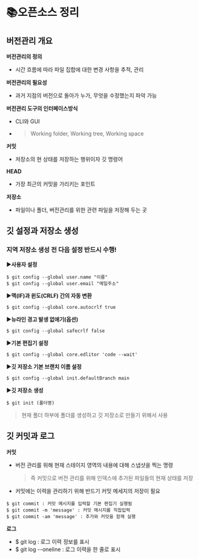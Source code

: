 # 📚오픈소스 정리
## 버전관리 개요
**버전관리의 정의**
- 시간 흐름에 따라 파일 집합에 대한 변경 사항을 추적, 관리

**버전관리의 필요성**
- 과거 지점의 버전으로 돌아가 누가, 무엇을 수정했는지 파악 가능

**버전관리 도구의 인터페이스방식**
- CLI와 GUI
- > Working folder, Working tree, Working space

**커밋**
- 저장소의 현 상태를 저장하는 행위이자 깃 명령어

**HEAD**
- 가장 최근의 커밋을 가리키는 포인트

**저장소**
- 파일이나 폴더, 버전관리를 위한 관련 파일을 저장해 두는 곳

## 깃 설정과 저장소 생성
### 지역 저장소 생성 전 다음 설정 반드시 수행!
▶️**사용자 설정**
``` git
$ git config --global user.name "이름"
$ git config --global user.email "메일주소"
```
▶️**맥(IF)과 윈도(CRLF) 간의 자동 변환**
```git
$ git config --global core.autocrlf true
```
▶️**뉴라인 경고 발생 없애기(옵션)**
```git
$ git config --global safecrlf false
```
▶️**기본 편집기 설정**
```git
$ git config --global core.edlitor 'code --wait'
```
▶️**깃 저장소 기본 브랜치 이름 설정**
```git
$ git config --global init.defaultBranch main
```
▶️**깃 저장소 생성**
```git
$ git init (폴더명)
```
> 현재 폴더 하부에 폴더를 생성하고 깃 저장소로 만들기 위해서 사용

## 깃 커밋과 로그
**커밋**
- 버전 관리를 위해 현재 스테이지 영역의 내용에 대해 스냅샷을 찍는 명령
  > 즉 커밋으로 버전 관리를 위해 인덱스에 추가된 파일들의 현재 상태를 저장
- 커밋에는 이력을 관리하기 위해 반드기 커밋 메세지의 저장이 필요
```git
$ git commit : 커밋 메시지를 입력할 기본 편집기 실행됨
$ git commit -m 'message' : 커밋 메시지를 직접입력
$ git commit -am 'message' : 추가와 커밋을 함께 실행
```
**로그**
- $ git log : 로그 이력 정보를 표시
- $ git log --oneline : 로그 이력을 한 줄로 표시
